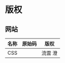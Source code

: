 ﻿# 版权
## 网站
| 名称 | 原始码 | 版权 |
|:---------:|:----------------------------------:|:-------------------------------:|
| CSS |    | 流雲 澄 |
